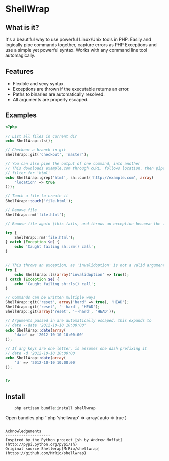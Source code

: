 ShellWrap
==================

What is it?
------------------

It's a beautiful way to use powerful Linux/Unix tools in PHP. Easily and logically pipe commands together,
capture errors as PHP Exceptions and use a simple yet powerful syntax. Works with any command line tool automagically.

Features 
------------------

* Flexible and sexy syntax.
* Exceptions are thrown if the executable returns an error.
* Paths to binaries are automatically resolved.
* All arguments are properly escaped.

Examples
------------------

```php
<?php 

// List all files in current dir
echo ShellWrap::ls();

// Checkout a branch in git
ShellWrap::git('checkout', 'master');

// You can also pipe the output of one command, into another
// This downloads example.com through cURL, follows location, then pipes through grep to 
// filter for 'html'
echo ShellWrap::grep('html', sh::curl('http://example.com', array(
	'location' => true
)));

// Touch a file to create it
ShellWrap::touch('file.html');

// Remove file
ShellWrap::rm('file.html');

// Remove file again (this fails, and throws an exception because the file doesn't exist)

try {
	ShellWrap::rm('file.html');
} catch (Exception $e) {
	echo 'Caught failing sh::rm() call';
}


// This throws an exception, as 'invalidoption' is not a valid argument
try {
	echo ShellWrap::ls(array('invalidoption' => true));
} catch (Exception $e) {
	echo 'Caught failing sh::ls() call';
}

// Commands can be written multiple ways
ShellWrap::git('reset', array('hard' => true), 'HEAD');
ShellWrap::git('reset', '--hard', 'HEAD');
ShellWrap::git(array('reset', '--hard', 'HEAD'));

// Arguments passed in are automatically escaped, this expands to
// date --date '2012-10-10 10:00:00'
echo ShellWrap::date(array(
	'date' => '2012-10-10 10:00:00'
));

// If arg keys are one letter, is assumes one dash prefixing it
// date -d '2012-10-10 10:00:00'
echo ShellWrap::date(array(
	'd' => '2012-10-10 10:00:00'
));


?>
```

Install
------------------
```php
	php artisan bundle:install shellwrap
```
Open bundles.php
``php
   'shellwrap'    => array(
        auto        => true
    )
```

Acknowledgements
--------------------
Inspired by the Python project [sh by Andrew Moffat](http://pypi.python.org/pypi/sh)
Original source Shellwrap[MrRio/shellwrap](https://github.com/MrRio/shellwrap)